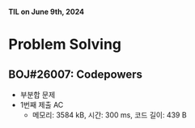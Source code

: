 **TIL on June 9th, 2024**

# Problem Solving
## BOJ#26007: Codepowers
* 부분합 문제
* 1번째 제출 AC
    - 메모리: 3584 kB, 시간: 300 ms, 코드 길이: 439 B

